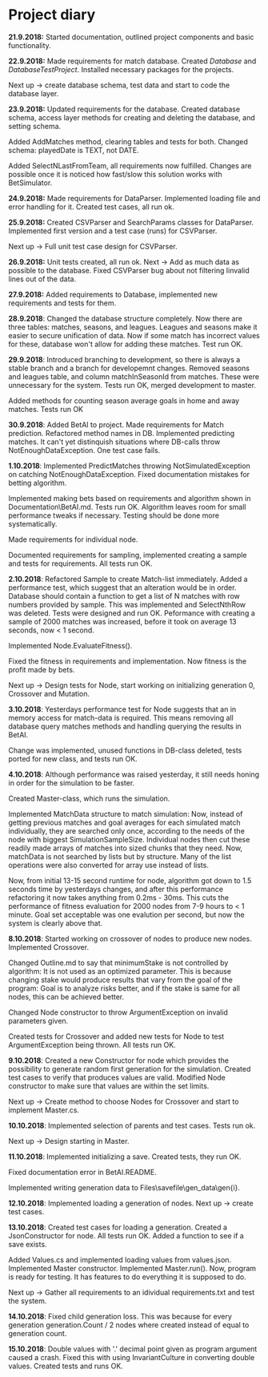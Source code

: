 # Project diary

**21.9.2018:** Started documentation, outlined project components and
basic functionality.

**22.9.2018:** Made requirements for match database. Created *Database* and *DatabaseTestProject*.
Installed necessary packages for the projects.

Next up -> create database schema, test data and start to code the database layer. 

**23.9.2018:** Updated requirements for the database. Created database schema, access layer methods for creating
and deleting the database, and setting schema.

Added AddMatches method, clearing tables and tests for both. Changed schema: playedDate is TEXT, not DATE.

Added SelectNLastFromTeam, all requirements now fulfilled. Changes are possible once it is noticed how
fast/slow this solution works with BetSimulator.

**24.9.2018:** Made requirements for DataParser. Implemented loading file and error handling for it. Created test cases, all run ok.

**25.9.2018:** Created CSVParser and SearchParams classes for DataParser. Implemented first version and a test case (runs) for CSVParser.

Next up -> Full unit test case design for CSVParser.

**26.9.2018:** Unit tests created, all run ok. Next -> Add as much data as possible to the database. Fixed CSVParser bug about not filtering
linvalid lines out of the data.

**27.9.2018:** Added requirements to Database, implemented new requirements and tests for them.

**28.9.2018**: Changed the database structure completely. Now there are three tables: matches, seasons, and leagues.
Leagues and seasons make it easier to secure unification of data. Now if some match has incorrect values for these,
database won't allow for adding these matches. Test run OK.

**29.9.2018**: Introduced branching to development, so there is always a stable branch and a branch for developemnt changes.
Removed seasons and leagues table, and column matchInSeasonId from matches. These were unnecessary for the system. Tests run OK,
merged development to master.

Added methods for counting season average goals in home and away matches. Tests run OK

**30.9.2018**: Added BetAI to project. Made requirements for Match prediction. Refactored method names
in DB.
Implemented predicting matches. It can't yet distinquish situations where DB-calls throw 
NotEnoughDataException. One test case fails.

**1.10.2018**: Implemented PredictMatches throwing NotSimulatedException on catching NotEnoughDataException.
Fixed documentation mistakes for betting algorithm.

Implemented making bets based on requirements and algorithm shown in Documentation\BetAI.md.
Tests run OK. Algorithm leaves room for small performance tweaks if necessary. Testing should
be done more systematically.

Made requirements for individual node.

Documented requirements for sampling, implemented creating a sample and tests for requirements.
All tests run OK.

**2.10.2018**: 
Refactored Sample to create Match-list immediately. Added a performance test, which suggest that
an alteration would be in order. Database should contain a function to get a list of N matches
with row numbers provided by sample. This was implemented and SelectNthRow was deleted. Tests
were designed and run OK. Peformance with creating a sample of 2000 matches was increased,
before it took on average 13 seconds, now < 1 second.

Implemented Node.EvaluateFitness().

Fixed the fitness in requirements and implementation. Now fitness is the profit made by bets.

Next up -> Design tests for Node, start working on initializing generation 0, Crossover and Mutation. 

**3.10.2018**: Yesterdays performance test for Node suggests that an in memory access for match-data
is required. This means removing all database query matches methods and handling querying the
results in BetAI.

Change was implemented, unused functions in DB-class deleted, tests ported for new class,
and tests run OK. 

**4.10.2018**: Although performance was raised yesterday, it still needs honing
in order for the simulation to be faster. 

Created Master-class, which runs the simulation. 

Implemented MatchData structure to match simulation: Now, instead of 
getting previous matches and goal averages for each simulated match
individually, they are searched only once, according to the needs 
of the node with biggest SimulationSampleSize. Individual nodes
then cut these readily made arrays of matches into sized chunks that 
they need. Now, matchData is not searched by lists but by structure. 
Many of the list operations were also converted for array use instead 
of lists. 

Now, from initial 13-15 second runtime for node, algorithm got down to
1.5 seconds time by yesterdays changes, and after this performance refactoring 
it now takes anything from 0.2ms - 30ms. This cuts the performance of
fitness evaluation for 2000 nodes from 7-9 hours to < 1 minute. Goal set
acceptable was one evalution per second, but now the system is clearly above that.

**8.10.2018**: 
Started working on crossover of nodes to produce new nodes. Implemented Crossover.

Changed Outline.md to say that minimumStake is not controlled
by algorithm: It is not used as an optimized parameter. This is
because changing stake would produce results that vary from the
goal of the program: Goal is to analyze risks better, and 
if the stake is same for all nodes, this can be achieved better.

Changed Node constructor to throw ArgumentException on invalid parameters given.

Created tests for Crossover and added new tests for Node to test ArgumentException being
thrown. All tests run OK.

**9.10.2018**: 
Created a new Constructor for node which provides the possibility
to generate random first generation for the simulation.
Created test cases to verify that produces values are valid.
Modified Node constructor to make sure that values are within the set limits. 

Next up -> Create method to choose Nodes for Crossover and start to implement Master.cs. 

**10.10.2018**: 
Implemented selection of parents and test cases. Tests run ok.

Next up -> Design starting in Master.

**11.10.2018**:
Implemented initializing a save. Created tests, they run OK.

Fixed documentation error in BetAI.README.

Implemented writing generation data to Files\savefile\gen_data\gen{i}.


**12.10.2018**: Implemented loading a generation of nodes.
 Next up -> create test cases.
 
 **13.10.2018**: 
 Created test cases for loading a generation. Created a JsonConstructor
 for node. All tests run OK. Added a function to see if a save exists.
 
 Added Values.cs and implemented loading values from values.json. Implemented
 Master constructor. Implemented Master.run(). Now, program is ready for testing.
 It has features to do everything it is supposed to do.
 
 Next up -> Gather all requirements to an idividual requirements.txt and test the system.
 
 **14.10.2018**: Fixed child generation loss. This was because for every generation generation.Count
 / 2 nodes where created instead of equal to generation count.
 
 **15.10.2018**: Double values with '.' decimal point given as program argument caused a crash.
 Fixed this with using InvariantCulture in converting double values. Created tests and runs OK.
 
